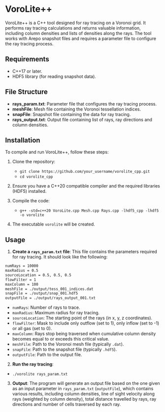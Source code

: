 # VoroLite++

VoroLite++ is a C++ tool designed for ray tracing on a Voronoi grid. It performs ray tracing calculations and returns valuable information, including column densities and lists of densities along the rays. The tool works with Arepo snapshot files and requires a parameter file to configure the ray tracing process.
  
## Requirements

- C++17 or later.
- HDF5 library (for reading snapshot data).

## File Structure

- **rays_param.txt**: Parameter file that configures the ray tracing process.
- **meshFile**: Mesh file containing the Voronoi tessellation indices.
- **snapFile**: Snapshot file containing the data for ray tracing.
- **rays_output.txt**: Output file containing list of rays, ray directions and column densities.


## Installation

To compile and run VoroLite++, follow these steps:

1. Clone the repository:
   - `git clone https://github.com/your_username/vorolite_cpp.git`
   - `cd vorolite_cpp`

2. Ensure you have a C++20 compatible compiler and the required libraries (HDF5) installed.

3. Compile the code:
   - `g++ -std=c++20 VoroLite.cpp Mesh.cpp Rays.cpp -lhdf5_cpp -lhdf5 -o vorolite`

4. The executable `vorolite` will be created.


## Usage

1. **Create a `rays_param.txt` file**: This file contains the parameters required for ray tracing. It should look like the following:

```txt
numRays = 10000
maxRadius = 0.5
sourceLocation = 0.5, 0.5, 0.5
flowFilter = 1
maxColumn = 100
meshFile = ./output/tess_001_indices.dat
snapFile = ./output/snap_001.hdf5
outputFile = ./output/rays_output_001.txt
```

- `numRays`: Number of rays to trace.
- `maxRadius`: Maximum radius for ray tracing.
- `sourceLocation`: The starting point of the rays (in x, y, z coordinates).
- `flowFilter`: Mask to include only outflow (set to 1), only inflow (set to -1) or all gas (set to 0).
- `maxColumn`: Rays stop being traversed when cumulative column density becomes equal to or exceeds this critical value.
- `meshFile`: Path to the Voronoi mesh file (typically `.dat`).
- `snapFile`: Path to the snapshot file (typically `.hdf5`).
- `outputFile`: Path to the output file.

2. **Run the ray tracing**:
- `./vorolite rays_param.txt`

3. **Output**: The program will generate an output file based on the one given as an input parameter in `rays_param.txt` (`outputFile`), which contains various results, including column densities, line of sight velocity along rays (weighted by column density), total distance travelled by rays, ray directions and number of cells traversed by each ray.

   
